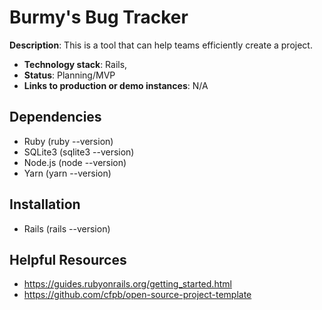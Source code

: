 # Burmy's Bug Tracker

**Description**: This is a tool that can help teams efficiently create a project.
  - **Technology stack**: Rails, 
  - **Status**:  Planning/MVP
  - **Links to production or demo instances**: N/A

## Dependencies
- Ruby (ruby --version)
- SQLite3 (sqlite3 --version)
- Node.js (node --version)
- Yarn (yarn --version)

## Installation
- Rails (rails --version)

## Helpful Resources
- https://guides.rubyonrails.org/getting_started.html
- https://github.com/cfpb/open-source-project-template